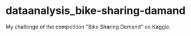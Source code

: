 # dataanalysis_bike-sharing-damand
My challenge of the competition "Bike Sharing Demand" on Kaggle.
